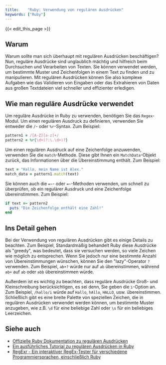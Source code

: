 ```yaml
---
title:    "Ruby: Verwendung von regulären Ausdrücken"
keywords: ["Ruby"]
---
```


{{< edit_this_page >}}

## Warum

Warum sollte man sich überhaupt mit regulären Ausdrücken beschäftigen? Nun, reguläre Ausdrücke sind unglaublich mächtig und hilfreich beim Durchsuchen und Verarbeiten von Texten. Sie können verwendet werden, um bestimmte Muster und Zeichenfolgen in einem Text zu finden und zu manipulieren. Mit regulären Ausdrücken können Sie also komplexe Aufgaben wie das Validieren von Eingaben oder das Extrahieren von Daten aus großen Textdateien viel schneller und effizienter erledigen.

## Wie man reguläre Ausdrücke verwendet

Um reguläre Ausdrücke in Ruby zu verwenden, benötigen Sie das `Regex`-Modul. Um einen regulären Ausdruck zu definieren, verwenden Sie entweder die `/`- oder `%r`-Syntax. Zum Beispiel:

```Ruby
pattern1 = /[A-Z][a-z]+/
pattern2 = %r{\d+(?:\.\d+)?}
```

Um einen regulären Ausdruck auf eine Zeichenfolge anzuwenden, verwenden Sie die `match`-Methode. Diese gibt Ihnen ein `MatchData`-Objekt zurück, das Informationen über die Übereinstimmung enthält. Zum Beispiel:

```Ruby
text = "Hallo, mein Name ist Alex."
match_data = pattern1.match(text)
```

Sie können auch die `=~`- oder `=~`-Methoden verwenden, um schnell zu überprüfen, ob ein regulärer Ausdruck und eine Zeichenfolge übereinstimmen. Zum Beispiel:

```Ruby
if text =~ pattern2
  puts "Die Zeichenfolge enthält eine Zahl!"
end
```

## Ins Detail gehen

Bei der Verwendung von regulären Ausdrücken gibt es einige Details zu beachten. Zum Beispiel, Standardmäßig behandelt Ruby diese Ausdrücke als "greedy", was bedeutet, dass sie versuchen werden, so viele Zeichen wie möglich zu entsprechen. Wenn Sie jedoch nur eine bestimmte Anzahl von Übereinstimmungen wünschen, können Sie den "lazy"-Operator `?` verwenden. Zum Beispiel, `ab+?` würde nur auf `ab` übereinstimmen, während `ab+` auf `ab` oder `abb` übereinstimmen würde.

Außerdem ist es wichtig zu beachten, dass reguläre Ausdrücke Groß- und Kleinschreibung berücksichtigen, es sei denn, Sie geben die `i`-Option an. Zum Beispiel, `/hallo/i` würde auf `Hallo`, `hAllo`, `HALLO`, usw. übereinstimmen. Schließlich gibt es eine breite Palette von speziellen Zeichen, die in regulären Ausdrücken verwendet werden können, um bestimmte Muster anzugeben, wie z.B. `\d` für eine beliebige Zahl oder `\s` für ein beliebiges Leerzeichen.

## Siehe auch

- [Offizielle Ruby Dokumentation zu regulären Ausdrücken](https://ruby-doc.org/core-2.6.3/Regexp.html)
- [Ein ausführliches Tutorial zu regulären Ausdrücken in Ruby](https://www.tutorialspoint.com/ruby/ruby_regular_expressions.htm)
- [RegExr - Ein interaktiver RegEx-Tester für verschiedene Programmiersprachen, einschließlich Ruby](https://regexr.com/?language=ruby)